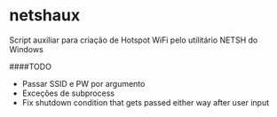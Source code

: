 netshaux
========

Script auxiliar para criação de Hotspot WiFi pelo utilitário NETSH do Windows

####TODO
- Passar SSID e PW por argumento
- Exceções de subprocess
- Fix shutdown condition that gets passed either way after user input
